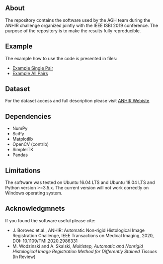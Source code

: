 ## About

The repository contains the software used by the AGH team during the ANHIR challenge organized jointly with the IEEE ISBI 2019 conference.
The purpose of the repository is to make the results fully reproducible.

## Example

The example how to use the code is presented in files:
* [Example Single Pair](https://github.com/lNefarin/ANHIR_MW/blob/master/example.py)
* [Example All Pairs](https://github.com/lNefarin/ANHIR_MW/blob/master/example_all.py)

## Dataset

For the dataset access and full description please visit [ANHIR Webiste](https://anhir.grand-challenge.org/Data/).

## Dependencies

* NumPy
* SciPy
* Matplotlib
* OpenCV (contrib)
* SimpleITK
* Pandas

## Limitations

The software was tested on Ubuntu 16.04 LTS and Ubuntu 18.04 LTS and Python version >=3.5.x. The current version will not work correctly on Windows operating system.

## Acknowledgmnets

If you found the software useful please cite:
* J. Borovec et.al., ANHIR: Automatic Non-rigid Histological Image Registration Challenge, IEEE Transactions on Medical Imaging, 2020, DOI: 10.1109/TMI.2020.2986331
* M. Wodzinski and A. Skalski, *Multistep, Automatic and Nonrigid Histological Image Registration Method for Differently Stained Tissues* (In Review)
